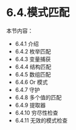 # 6.4.模式匹配

本节内容：

- 6.4.1 介绍
- 6.4.2 枚举匹配
- 6.4.3 变量捕获
- 6.4.4 结构匹配
- 6.4.5 数组匹配
- 6.4.6 Or 模式
- 6.4.7 守护
- 6.4.8 多个值的匹配
- 6.4.9 提取器
- 6.4.10 穷尽性检查
- 6.4.11 无效的模式检查